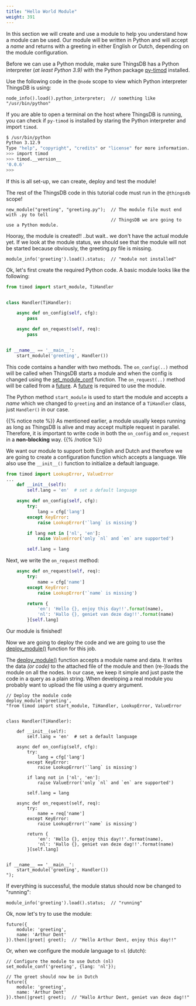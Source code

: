 ```yaml
---
title: "Hello World Module"
weight: 391
---
```


In this section we will create and use a module to help you understand how a module can be used.
Our module will be written in Python and will accept a *name* and returns with a greeting in either English or Dutch, depending on the module configuration.

Before we can use a Python module, make sure ThingsDB has a Python interpreter (*at least Python 3.9)* with the Python package [py-timod](https://pypi.org/project/py-timod/) installed.

Use the following code in the `@node` scope to view which Python interpreter ThingsDB is using:

```thingsdb,should_pass,@n
node_info().load().python_interpreter;  // something like "/usr/bin/python"
```

If you are able to open a terminal on the host where ThingsDB is running, you can check if `py-timod` is installed by staring the Python interpreter and import `timod`.

```bash
$ /usr/bin/python
Python 3.12.9
Type "help", "copyright", "credits" or "license" for more information.
>>> import timod
>>> timod.__version__
'0.0.6'
>>>
```

If this is all set-up, we can create, deploy and test the module!

The rest of the ThingsDB code in this tutorial code must run in the `@thingsdb` scope!

```thingsdb,should_pass,@t
new_module("greeting", "greeting.py");  // The module file must end with .py to tell
                                        // ThingsDB we are going to use a Python module.
```

Hooray, the module is created!! ..but wait.. we don't have the actual module yet. If we look at the module status, we should see that the module will not be started because obviously, the greeting.py file is missing.

```thingsdb,should_pass,@t
module_info('greeting').load().status;  // "module not installed"
```

Ok, let's first create the required Python code. A basic module looks like the following:

```python
from timod import start_module, TiHandler


class Handler(TiHandler):

    async def on_config(self, cfg):
        pass

    async def on_request(self, req):
        pass


if __name__ == '__main__':
    start_module('greeting', Handler())
```

This code contains a handler with two methods. The `on_config(..)` method will be called when ThingsDB starts a module and when the config is changed using the [set_module_conf](../../thingsdb-api/set_module_conf) function. The `on_request(..)` method will be called from a [future](../../data-types/future/#modules). A [future](../../data-types/future/#modules) is required to use the module.

The Python method `start_module` is used to start the module and accepts a *name* which we changed to `greeting` and an instance of a `TiHandler` class, just `Handler()` in our case.

{{% notice note %}}
As mentioned earlier, a module usually keeps running as long as ThingsDB is alive and may accept multiple request in parallel. Therefore, it is important to write code in both the `on_config` and `on_request` in a **non-blocking** way.
{{% /notice %}}


We want our module to support both English and Dutch and therefore we are going to create a configuration function which accepts a language. We also use the `__init__()` function to initialize a default language.

```python
from timod import LookupError, ValueError
...
    def __init__(self):
        self.lang = 'en'  # set a default language

    async def on_config(self, cfg):
        try:
            lang = cfg['lang']
        except KeyError:
            raise LookupError('`lang` is missing')

        if lang not in ['nl', 'en']:
            raise ValueError('only `nl` and `en` are supported')

        self.lang = lang
```

Next, we write the `on_request` method:

```python
    async def on_request(self, req):
        try:
            name = cfg['name']
        except KeyError:
            raise LookupError('`name` is missing')

        return {
            'en': 'Hello {}, enjoy this day!!'.format(name),
            'nl': 'Hallo {}, geniet van deze dag!!'.format(name)
        }[self.lang]
```

Our module is finished!

Now we are going to deploy the code and we are going to use the [deploy_module()](../../thingsdb-api/deploy_module) function for this job.

The [deploy_module()](../../thingsdb-api/deploy_module) function accepts a module name and data. It writes the data *(or code)* to the attached file of the module and then (re-)loads the module on all the nodes.
In our case, we keep it simple and just paste the code in a query as a plain string. When developing a real module you probably want to upload the file using a query argument.

```thingsdb,should_pass,@t
// Deploy the module code
deploy_module('greeting',
"from timod import start_module, TiHandler, LookupError, ValueError


class Handler(TiHandler):

    def __init__(self):
        self.lang = 'en'  # set a default language

    async def on_config(self, cfg):
        try:
            lang = cfg['lang']
        except KeyError:
            raise LookupError('`lang` is missing')

        if lang not in ['nl', 'en']:
            raise ValueError('only `nl` and `en` are supported')

        self.lang = lang

    async def on_request(self, req):
        try:
            name = req['name']
        except KeyError:
            raise LookupError('`name` is missing')

        return {
            'en': 'Hello {}, enjoy this day!!'.format(name),
            'nl': 'Hallo {}, geniet van deze dag!!'.format(name)
        }[self.lang]


if __name__ == '__main__':
    start_module('greeting', Handler())
");
```

If everything is successful, the module status should now be changed to "running":

```thingsdb,should_pass,@t
module_info('greeting').load().status;  // "running"
```

Ok, now let's try to use the module:

```thingsdb,syntax_only,@t
future({
    module: 'greeting',
    name: 'Arthur Dent'
}).then(|greet| greet);  // "Hello Arthur Dent, enjoy this day!!"
```

Or, when we configure the module language to `nl` (dutch):

```thingsdb,syntax_only,@t
// Configure the module to use Dutch (nl)
set_module_conf('greeting', {lang: 'nl'});

// The greet should now be in Dutch
future({
    module: 'greeting',
    name: 'Arthur Dent'
}).then(|greet| greet);  // "Hallo Arthur Dent, geniet van deze dag!!"
```

